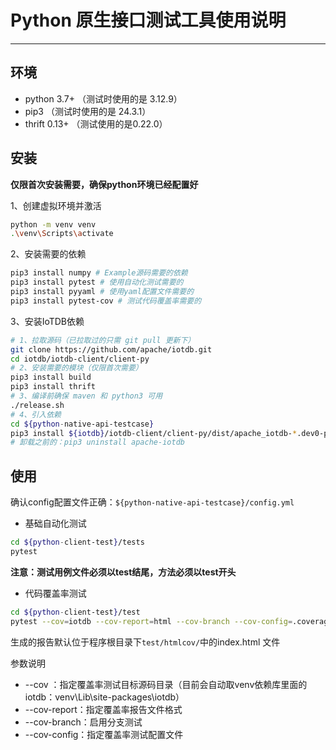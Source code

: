 # Python 原生接口测试工具使用说明

----

## 环境

- python 3.7+ （测试时使用的是 3.12.9）
- pip3 （测试时使用的是 24.3.1）
- thrift 0.13+ （测试使用的是0.22.0）

## 安装

**仅限首次安装需要，确保python环境已经配置好**

1、创建虚拟环境并激活

```bash
python -m venv venv
.\venv\Scripts\activate
```

2、安装需要的依赖

```bash
pip3 install numpy # Example源码需要的依赖
pip3 install pytest # 使用自动化测试需要的
pip3 install pyyaml # 使用yaml配置文件需要的
pip3 install pytest-cov # 测试代码覆盖率需要的
```

3、安装IoTDB依赖

```bash
# 1、拉取源码（已拉取过的只需 git pull 更新下）
git clone https://github.com/apache/iotdb.git
cd iotdb/iotdb-client/client-py
# 2、安装需要的模块（仅限首次需要）
pip3 install build
pip3 install thrift
# 3、编译前确保 maven 和 python3 可用
./release.sh
# 4、引入依赖
cd ${python-native-api-testcase}
pip3 install ${iotdb}/iotdb-client/client-py/dist/apache_iotdb-*.dev0-py3-none-any.whl 
# 卸载之前的：pip3 uninstall apache-iotdb
```

## 使用

确认config配置文件正确：`${python-native-api-testcase}/config.yml`

- 基础自动化测试

```bash
cd ${python-client-test}/tests
pytest
```

**注意：测试用例文件必须以test结尾，方法必须以test开头**

- 代码覆盖率测试

```bash
cd ${python-client-test}/test
pytest --cov=iotdb --cov-report=html --cov-branch --cov-config=.coveragerc
```

生成的报告默认位于程序根目录下`test/htmlcov/`中的index.html 文件

参数说明

- --cov ：指定覆盖率测试目标源码目录（目前会自动取venv依赖库里面的iotdb：venv\Lib\site-packages\iotdb）
- --cov-report：指定覆盖率报告文件格式
- --cov-branch：启用分支测试
- --cov-config：指定覆盖率测试配置文件